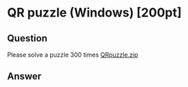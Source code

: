 # QR puzzle (Windows) [200pt]

## Question

Please solve a puzzle 300 times
[QRpuzzle.zip](https://github.com/AkashiSN/SECCON2015-Online-CTF/raw/master/q13/QRpuzzle.zip)


## Answer
